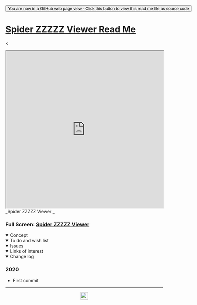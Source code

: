<span style=display:none; >[You are now in a GitHub source code view - click this link to view Read Me file as a web page]( https://ladybug.tools/spider-2020/xxxxxx/readme.html "View file as a web page." ) </span>

<div><input type=button class = 'btn btn-secondary btn-sm' onclick=window.location.href="https://github.com/ladybug-tools/spider-2020/tree/master/xxxxxx/";
value='You are now in a GitHub web page view - Click this button to view this read me file as source code' ></div>


# [Spider ZZZZZ Viewer Read Me]( ./readme.html )

<
<iframe src=https://ladybug.tools/spider-2020/xxxxxx/ width=100% height=500px >Iframes are not viewable in GitHub source code view</iframe>
_Spider ZZZZZ Viewer _

### Full Screen: [Spider ZZZZZ Viewer]( https://www.ladybug.tools/spider-2020/xxxxxx/ )


<details open >
<summary>Concept</summary>


</details>

<details open >
<summary>To do and wish list </summary>


</details>

<details open >
<summary>Issues </summary>


</details>

<details open >
<summary>Links of interest</summary>


</details>

<details open >
<summary>Change log </summary>

### 2020

* First commit

</details>

***

<center title="hello! Click me to go up to the top" ><a href=javascript:window.scrollTo(0,0); style=text-decoration:none; > <img width=24 src="https://ladybug.tools/artwork/icons_bugs/ico/spider.ico" > </a></center>

